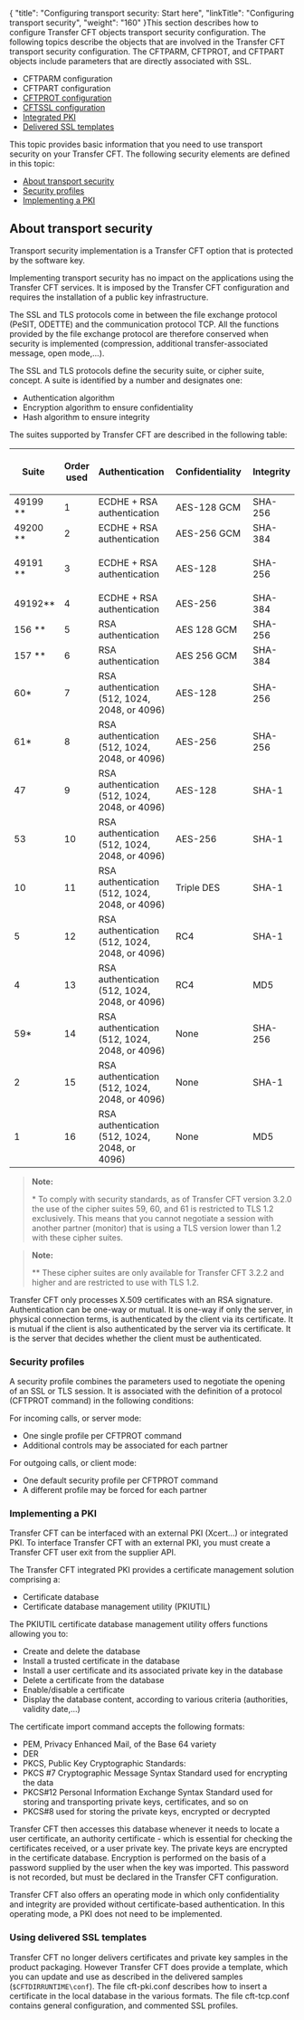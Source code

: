 {
    "title": "Configuring  transport security: Start here",
    "linkTitle": "Configuring transport security",
    "weight": "160"
}This section describes how to configure Transfer CFT objects transport
security configuration. The following topics describe the objects that
are involved in the Transfer CFT transport security configuration. The
CFTPARM, CFTPROT, and CFTPART objects include parameters that are directly
associated with SSL.

-   CFTPARM
    configuration
-   CFTPART
    configuration
-   [CFTPROT
    configuration](../../c_intro_userinterfaces/about_cftutil/configuring_cft_start_here/cftprot_command_line)
-   [CFTSSL
    configuration](transport_security_cftssl)
-   [Integrated
    PKI](#Implementing_a_PKI)
-   [Delivered SSL templates](#Using)

This topic
provides basic information that you need to use transport security on
your Transfer CFT. The following security elements are defined
in this topic:

-   [About
    transport security](#About_Transport_Security)
-   [Security
    profiles](#Security_profiles)
-   [Implementing
    a PKI](#Implementing_a_PKI)

<span id="About_Transport_Security"></span>

## About transport security

Transport security implementation is a Transfer CFT option that is protected
by the software key.

Implementing transport security has no impact on the applications using
the Transfer CFT services. It is imposed by the Transfer CFT configuration
and requires the installation of a public key infrastructure.

The SSL and TLS protocols come in between the file exchange protocol
(PeSIT, ODETTE) and the communication protocol TCP. All the functions
provided by the file exchange protocol are therefore conserved when security
is implemented (compression, additional transfer-associated message, open
mode,...).

The SSL and TLS protocols define the security suite, or cipher suite,
concept. A suite is identified by a number and designates one:

-   Authentication
    algorithm
-   Encryption algorithm
    to ensure confidentiality
-   Hash
    algorithm to ensure integrity

The suites supported by Transfer CFT are described in the following
table:

<table>
   <thead>
      <tr>
<th class="HeadE-Column1-Header1"><p>Suite </p>         </th>
<th style="text-align: center;" class="HeadE-Column1-Header1"><p>Order used</p>         </th>
<th class="HeadE-Column1-Header1"><p>Authentication </p>         </th>
<th class="HeadE-Column1-Header1"><p>Confidentiality </p>         </th>
<th class="HeadD-Column1-Header1"><p>Integrity </p>         </th>
      </tr>
   </thead>
   <tbody>
      <tr>
         <td>49199 **         </td>
         <td>1         </td>
         <td>ECDHE + RSA authentication         </td>
         <td>AES-128 GCM         </td>
         <td>SHA-256         </td>
      </tr>
      <tr>
         <td>49200 **         </td>
         <td>2         </td>
         <td>ECDHE + RSA authentication         </td>
         <td>AES-256 GCM         </td>
         <td>SHA-384         </td>
      </tr>
      <tr>
         <td>49191 **         </td>
         <td>3         </td>
         <td><p>ECDHE + RSA authentication</p>         </td>
         <td>AES-128         </td>
         <td>SHA-256         </td>
      </tr>
      <tr>
         <td>49192**         </td>
         <td>4         </td>
         <td>ECDHE + RSA authentication         </td>
         <td>AES-256         </td>
         <td>SHA-384         </td>
      </tr>
      <tr>
         <td>156 **         </td>
         <td>5         </td>
         <td>RSA authentication         </td>
         <td>AES 128 GCM         </td>
         <td>SHA-256         </td>
      </tr>
      <tr>
         <td>157 **         </td>
         <td>6         </td>
         <td>RSA authentication         </td>
         <td>AES 256 GCM         </td>
         <td>SHA-384         </td>
      </tr>
      <tr>
         <td>60*         </td>
         <td>7         </td>
         <td>RSA authentication (512, 1024, 2048, or 4096)         </td>
         <td>AES-128         </td>
         <td>SHA-256         </td>
      </tr>
      <tr>
         <td>61*         </td>
         <td>8         </td>
         <td>RSA authentication (512, 1024, 2048, or 4096)         </td>
         <td>AES-256         </td>
         <td>SHA-256         </td>
      </tr>
      <tr>
         <td>47         </td>
         <td>9         </td>
         <td>RSA authentication (512, 1024, 2048, or 4096)         </td>
         <td>AES-128         </td>
         <td>SHA-1         </td>
      </tr>
      <tr>
         <td>53         </td>
         <td>10         </td>
         <td>RSA authentication (512, 1024, 2048, or 4096)         </td>
         <td>AES-256         </td>
         <td>SHA-1         </td>
      </tr>
      <tr>
         <td>10         </td>
         <td>11         </td>
         <td>RSA authentication (512, 1024, 2048, or 4096)         </td>
         <td>Triple DES         </td>
         <td>SHA-1         </td>
      </tr>
      <tr>
         <td>5         </td>
         <td>12         </td>
         <td>RSA authentication (512, 1024, 2048, or 4096)         </td>
         <td>RC4         </td>
         <td>SHA-1         </td>
      </tr>
      <tr>
         <td>4         </td>
         <td>13         </td>
         <td>RSA authentication (512, 1024, 2048, or 4096)         </td>
         <td>RC4         </td>
         <td>MD5         </td>
      </tr>
      <tr>
         <td>59*         </td>
         <td>14         </td>
         <td>RSA authentication (512, 1024, 2048, or 4096)         </td>
         <td>None         </td>
         <td>SHA-256         </td>
      </tr>
      <tr>
         <td>2         </td>
         <td>15         </td>
         <td>RSA authentication (512, 1024, 2048, or 4096)         </td>
         <td>None         </td>
         <td>SHA-1         </td>
      </tr>
      <tr>
         <td>1         </td>
         <td>16         </td>
         <td>RSA authentication (512, 1024, 2048, or 4096)          </td>
         <td>None         </td>
         <td>MD5         </td>
      </tr>
   </tbody>
</table>

> **Note:**
>
> \* To comply with security standards, as of Transfer CFT version 3.2.0 the use of the cipher suites 59, 60, and 61 is restricted to TLS 1.2 exclusively. This means that you cannot negotiate a session with another partner (monitor) that is using a TLS version lower than 1.2 with these cipher suites.

> **Note:**
>
> \*\* These cipher suites are only available for Transfer CFT 3.2.2 and higher and are restricted to use with TLS 1.2.

Transfer CFT only processes X.509 certificates with an RSA signature.
Authentication can be one-way or mutual. It is one-way if only the server,
in physical connection terms, is authenticated by the client via its certificate.
It is mutual if the client is also authenticated by the server via its
certificate. It is the server that decides whether the client must be
authenticated.

<span id="Security_profiles"></span>

### Security profiles

A security profile combines the parameters used to negotiate the opening
of an SSL or TLS session. It is associated with the definition of a protocol
(CFTPROT command) in the following conditions:

For incoming calls, or server mode:

-   One single profile per CFTPROT command
-   Additional controls may be associated for each partner

For outgoing calls, or client mode:

-   One default security profile per CFTPROT command
-   A different profile may be forced for each partner

<span id="Implementing_a_PKI"></span>

### Implementing a PKI

Transfer CFT can be interfaced with an external PKI (Xcert…) or integrated
PKI. To interface Transfer CFT with
an external PKI, you must create a Transfer CFT user exit from the supplier
API.

The Transfer CFT integrated PKI provides
a certificate management solution comprising a:

-   Certificate database
-   Certificate database
    management utility (PKIUTIL)

The PKIUTIL certificate database management utility offers functions
allowing you to:

-   Create and delete
    the database
-   Install a trusted
    certificate in the database
-   Install a user
    certificate and its associated private key in the database
-   Delete a certificate
    from the database
-   Enable/disable
    a certificate
-   Display the database
    content, according to various criteria (authorities, validity date,...)

The certificate import command accepts the following formats:

-   PEM, Privacy
    Enhanced Mail,
    of the Base 64 variety
-   DER
-   PKCS, Public
    Key Cryptographic
    Standards:
-   PKCS #7 Cryptographic
    Message Syntax Standard used for encrypting the data
-   PKCS#12 Personal
    Information Exchange Syntax Standard used for storing and transporting
    private keys, certificates, and so on
-   PKCS#8 used
    for storing the private keys, encrypted or decrypted

Transfer CFT then accesses
this database whenever it needs to locate a user certificate, an authority
certificate - which is essential for checking the certificates received,
or a user private key. The private keys are encrypted in the certificate
database. Encryption is performed on the basis of a password supplied
by the user when the key was imported. This password is not recorded,
but must be declared in the Transfer CFT configuration.

Transfer CFT also offers an operating mode in which only confidentiality
and integrity are provided without certificate-based authentication. In
this operating mode, a PKI does not need to be implemented.

<span id="Using"></span>

### Using delivered SSL templates

Transfer CFT no longer delivers certificates and private key samples in the product packaging. However Transfer CFT does provide a template, which you can update and use as described in the delivered samples (`$CFTDIRRUNTIME\conf`). The file cft-pki.conf describes how to insert a certificate in the local database in the various formats. The file cft-tcp.conf contains general configuration, and commented SSL profiles.
